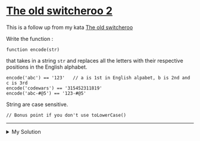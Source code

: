# [The old switcheroo 2](https://www.codewars.com/kata/55d6a0e4ededb894be000005)

This is a follow up from my kata [The old switcheroo](http://www.codewars.com/kata/55d410c492e6ed767000004f)

Write the function :

    function encode(str)

that takes in a string `str` and replaces all the letters with their respective positions in the English alphabet.

    encode('abc') == '123'   // a is 1st in English alpabet, b is 2nd and c is 3rd
    encode('codewars') == '315452311819'
    encode('abc-#@5') == '123-#@5'

String are case sensitive.

    // Bonus point if you don't use toLowerCase()

---

<details><summary>My Solution</summary>

```js
function encode(str) {
  return str.replace(/[a-z]/gi, v => (v.charCodeAt(0) > 96 ? v.charCodeAt(0) - 96 : v.charCodeAt(0) - 64))
}
```

</details>
